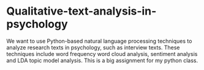 # Qualitative-text-analysis-in-psychology
We want to use Python-based natural language processing techniques to analyze research texts in psychology, such as interview texts. These techniques include word frequency word cloud analysis, sentiment analysis and LDA topic model analysis. This is a big assignment for my python class.
